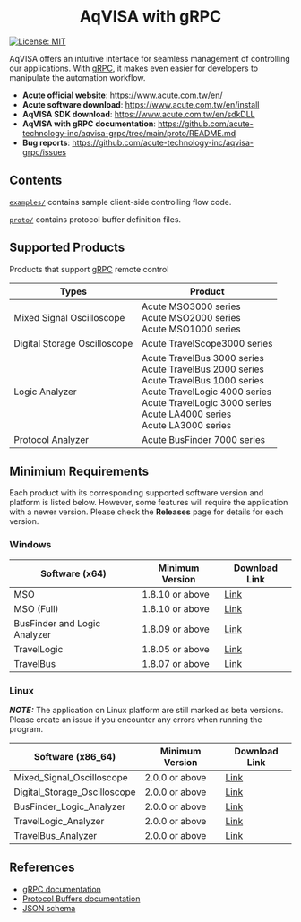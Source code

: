 <h1 align=center>AqVISA with gRPC</h1>

[![License: MIT](https://img.shields.io/badge/License-MIT-yellow.svg)](https://opensource.org/licenses/MIT)

AqVISA offers an intuitive interface for seamless management of controlling our applications. With
 [gRPC](https://grpc.io/docs/), it makes even easier for developers to manipulate the automation workflow.

- **Acute official website**: https://www.acute.com.tw/en/
- **Acute software download**: https://www.acute.com.tw/en/install
- **AqVISA SDK download**: https://www.acute.com.tw/en/sdkDLL
- **AqVISA with gRPC documentation**: https://github.com/acute-technology-inc/aqvisa-grpc/tree/main/proto/README.md
- **Bug reports**: https://github.com/acute-technology-inc/aqvisa-grpc/issues

## Contents

[`examples/`](https://github.com/acute-technology-inc/aqvisa-grpc/tree/main/examples/python)
contains sample client-side controlling flow code.

[`proto/`](https://github.com/acute-technology-inc/aqvisa-grpc/tree/main/proto)
contains protocol buffer definition files.


## Supported Products

Products that support [gRPC](https://grpc.io/docs/) remote control

| Types                        | Product                                                                                                    |
| ---------------------------- | ---------------------------------------------------------------------------------------------------------- |
| Mixed Signal Oscilloscope    | Acute MSO3000 series<br>Acute MSO2000 series<br>Acute MSO1000 series                                       |
| Digital Storage Oscilloscope | Acute TravelScope3000 series                                                                               |
| Logic Analyzer               | Acute TravelBus 3000 series<br>Acute TravelBus 2000 series<br>Acute TravelBus 1000 series<br>Acute TravelLogic 4000 series<br>Acute TravelLogic 3000 series<br>Acute LA4000 series<br>Acute LA3000 series |
| Protocol Analyzer            | Acute BusFinder 7000 series                                                                                |


## Minimium Requirements

Each product with its corresponding supported software version and platform is listed below. However, some features will require the application
with a newer version. Please check the **Releases** page for details for each version.

### Windows

| Software (x64)                | Minimum Version | Download Link                               |
| ----------------------------- | --------------- | ------------------------------------------- |
| MSO                           | 1.8.10 or above | [Link](https://www.acute.com.tw/en/install) |
| MSO (Full)                    | 1.8.10 or above | [Link](https://www.acute.com.tw/en/install) |
| BusFinder and Logic Analyzer  | 1.8.09 or above | [Link](https://www.acute.com.tw/en/install) |
| TravelLogic                   | 1.8.05 or above | [Link](https://www.acute.com.tw/en/install) |
| TravelBus                     | 1.8.07 or above | [Link](https://www.acute.com.tw/en/install) |

### Linux

**_NOTE:_** The application on Linux platform are still marked as beta versions. Please create an issue if you encounter any errors when running the program.

| Software (x86_64)             | Minimum Version | Download Link                                                        |
| ----------------------------- | --------------- | -------------------------------------------------------------------- |
| Mixed_Signal_Oscilloscope     | 2.0.0 or above  | [Link](https://github.com/acute-technology-inc/mso-release/releases) |
| Digital_Storage_Oscilloscope  | 2.0.0 or above  | [Link](https://github.com/acute-technology-inc/dso-release/releases) |
| BusFinder_Logic_Analyzer      | 2.0.0 or above  | [Link](https://github.com/acute-technology-inc/bfa-release/releases) |
| TravelLogic_Analyzer          | 2.0.0 or above  | [Link](https://github.com/acute-technology-inc/tl-release/releases)  |
| TravelBus_Analyzer            | 2.0.0 or above  | [Link](https://github.com/acute-technology-inc/tba-release/releases) |

## References

- [gRPC documentation](https://grpc.io/docs/)
- [Protocol Buffers documentation](https://protobuf.dev/)
- [JSON schema](https://json-schema.org/draft/2020-12/release-notes)
